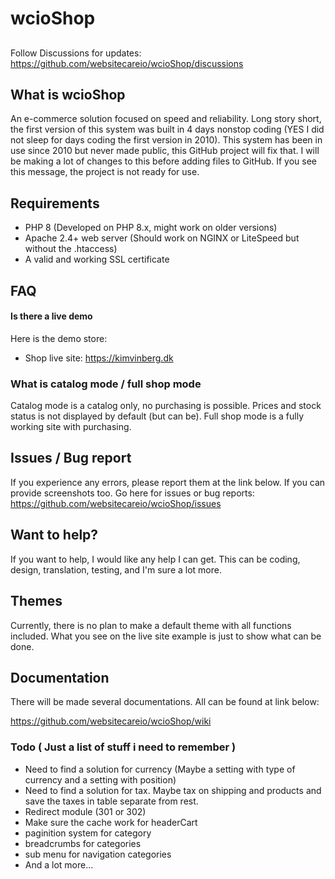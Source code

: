 # wcioShop

## 
Follow Discussions for updates: https://github.com/websitecareio/wcioShop/discussions

## What is wcioShop
An e-commerce solution focused on speed and reliability. Long story short, the first version of this system was built in 4 days nonstop coding (YES I did not sleep for days coding the first version in 2010). 
This system has been in use since 2010 but never made public, this GitHub project will fix that. I will be making a lot of changes to this before adding files to GitHub. If you see this message, the project is not ready for use. 

## Requirements
- PHP 8 (Developed on PHP 8.x, might work on older versions)
- Apache 2.4+ web server (Should work on NGINX or LiteSpeed but without the .htaccess)
- A valid and working SSL certificate

## FAQ
#### Is there a live demo

Here is the demo store:
- Shop live site: https://kimvinberg.dk

### What is catalog mode / full shop mode
Catalog mode is a catalog only, no purchasing is possible. Prices and stock status is not displayed by default (but can be). Full shop mode is a fully working site with purchasing.

## Issues / Bug report
If you experience any errors, please report them at the link below. If you can provide screenshots too.
Go here for issues or bug reports: https://github.com/websitecareio/wcioShop/issues

## Want to help?
If you want to help, I would like any help I can get.
This can be coding, design, translation, testing, and I'm sure a lot more.

## Themes
Currently, there is no plan to make a default theme with all functions included. 
What you see on the live site example is just to show what can be done.

## Documentation
There will be made several documentations. All can be found at link below:

https://github.com/websitecareio/wcioShop/wiki

### Todo ( Just a list of stuff i need to remember )
- Need to find a solution for currency (Maybe a setting with type of currency and a setting with position)
- Need to find a solution for tax. Maybe tax on shipping and products and save the taxes in table separate from rest.
- Redirect module (301 or 302)
- Make sure the cache work for headerCart
- paginition system for category
- breadcrumbs for categories
- sub menu for navigation categories
- And a lot more...
